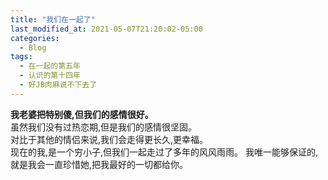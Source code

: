 ```yaml
---
title: "我们在一起了"
last_modified_at: 2021-05-07T21:20:02-05:00
categories:
  - Blog
tags:
  - 在一起的第五年
  - 认识的第十四年
  - 好JB肉麻说不下去了
---
```


<strong>我老婆把特别傻,但我们的感情很好。</strong></br>
虽然我们没有过热恋期,但是我们的感情很坚固。    </br>
对比于其他的情侣来说,我们会走得更长久,更幸福。 <br/>
现在的我,是一个穷小子,但我们一起走过了多年的风风雨雨。
我唯一能够保证的,就是我会一直珍惜她,把我最好的一切都给你。
